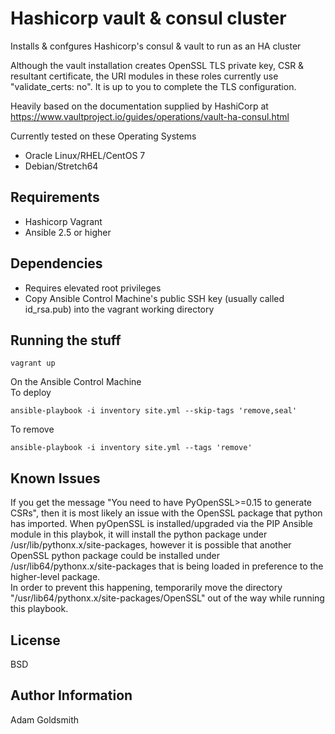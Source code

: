 Hashicorp vault & consul cluster
================================

Installs & confgures Hashicorp's consul & vault to run as an HA cluster

Although the vault installation creates OpenSSL TLS private key, CSR & resultant certificate, the URI modules in these roles currently use "validate_certs: no". It is up to you to complete the TLS configuration.

Heavily based on the documentation supplied by HashiCorp at <https://www.vaultproject.io/guides/operations/vault-ha-consul.html>

Currently tested on these Operating Systems
* Oracle Linux/RHEL/CentOS 7
* Debian/Stretch64

Requirements
------------

* Hashicorp Vagrant
* Ansible 2.5 or higher

Dependencies
------------

* Requires elevated root privileges
* Copy Ansible Control Machine's public SSH key (usually called id_rsa.pub) into the vagrant working directory

Running the stuff
-----------------

```
vagrant up
```

On the Ansible Control Machine  
To deploy

```
ansible-playbook -i inventory site.yml --skip-tags 'remove,seal'
```
To remove

```
ansible-playbook -i inventory site.yml --tags 'remove'
```

Known Issues
------------

If you get the message "You need to have PyOpenSSL>=0.15 to generate CSRs", then it is most likely an issue with the OpenSSL package that python has imported. When pyOpenSSL is installed/upgraded via the PIP Ansible module in this playbok, it will install the python package under /usr/lib/pythonx.x/site-packages, however it is possible that another OpenSSL python package could be installed under /usr/lib64/pythonx.x/site-packages that is being loaded in preference to the higher-level package.  
In order to prevent this happening, temporarily move the directory "/usr/lib64/pythonx.x/site-packages/OpenSSL" out of the way while running this playbook.  

License
-------

BSD

Author Information
------------------

Adam Goldsmith

